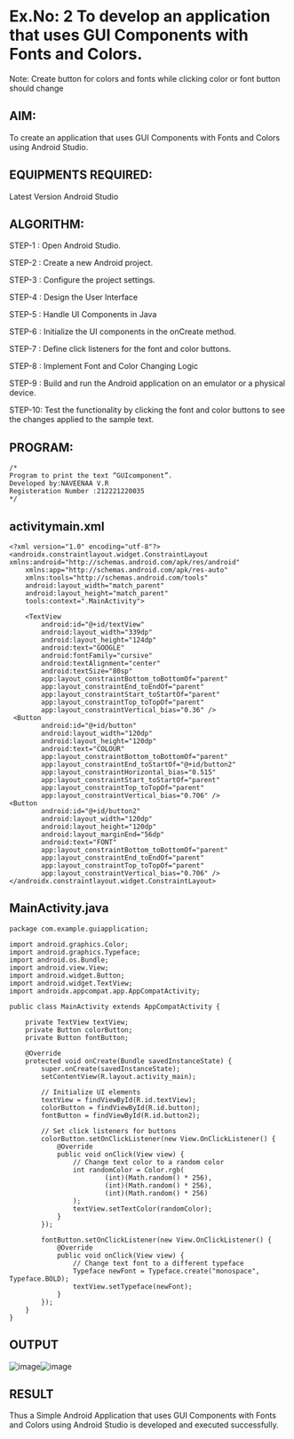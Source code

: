 # Ex.No: 2 To develop an application that uses GUI Components with Fonts and Colors. 
Note: Create button for colors and fonts while clicking color or font button should change 
## AIM:
To create an application that uses GUI Components with Fonts and Colors using Android Studio.
## EQUIPMENTS REQUIRED:
Latest Version Android Studio
## ALGORITHM:
STEP-1 : Open Android Studio.

STEP-2 : Create a new Android project.

STEP-3 : Configure the project settings.

STEP-4 : Design the User Interface

STEP-5 : Handle UI Components in Java

STEP-6 : Initialize the UI components in the onCreate method.

STEP-7 : Define click listeners for the font and color buttons.

STEP-8 : Implement Font and Color Changing Logic

STEP-9 : Build and run the Android application on an emulator or a physical device.

STEP-10: Test the functionality by clicking the font and color buttons to see the changes applied to the sample text.
## PROGRAM:
```
/*
Program to print the text “GUIcomponent”.
Developed by:NAVEENAA V.R
Registeration Number :212221220035
*/
```
## activitymain.xml
```
<?xml version="1.0" encoding="utf-8"?> 
<androidx.constraintlayout.widget.ConstraintLayout 
xmlns:android="http://schemas.android.com/apk/res/android" 
    xmlns:app="http://schemas.android.com/apk/res-auto" 
    xmlns:tools="http://schemas.android.com/tools" 
    android:layout_width="match_parent" 
    android:layout_height="match_parent" 
    tools:context=".MainActivity"> 
 
    <TextView 
        android:id="@+id/textView" 
        android:layout_width="339dp" 
        android:layout_height="124dp" 
        android:text="GOOGLE" 
        android:fontFamily="cursive" 
        android:textAlignment="center" 
        android:textSize="80sp" 
        app:layout_constraintBottom_toBottomOf="parent" 
        app:layout_constraintEnd_toEndOf="parent" 
        app:layout_constraintStart_toStartOf="parent" 
        app:layout_constraintTop_toTopOf="parent" 
        app:layout_constraintVertical_bias="0.36" />
 <Button 
        android:id="@+id/button" 
        android:layout_width="120dp" 
        android:layout_height="120dp" 
        android:text="COLOUR" 
        app:layout_constraintBottom_toBottomOf="parent" 
        app:layout_constraintEnd_toStartOf="@+id/button2" 
        app:layout_constraintHorizontal_bias="0.515" 
        app:layout_constraintStart_toStartOf="parent" 
        app:layout_constraintTop_toTopOf="parent" 
        app:layout_constraintVertical_bias="0.706" />
<Button 
        android:id="@+id/button2" 
        android:layout_width="120dp" 
        android:layout_height="120dp" 
        android:layout_marginEnd="56dp" 
        android:text="FONT" 
        app:layout_constraintBottom_toBottomOf="parent" 
        app:layout_constraintEnd_toEndOf="parent" 
        app:layout_constraintTop_toTopOf="parent" 
        app:layout_constraintVertical_bias="0.706" /> 
</androidx.constraintlayout.widget.ConstraintLayout>
```
## MainActivity.java
```
package com.example.guiapplication; 
 
import android.graphics.Color; 
import android.graphics.Typeface; 
import android.os.Bundle; 
import android.view.View;                                                                                                                               
import android.widget.Button; 
import android.widget.TextView; 
import androidx.appcompat.app.AppCompatActivity; 
 
public class MainActivity extends AppCompatActivity { 
 
    private TextView textView; 
    private Button colorButton; 
    private Button fontButton; 
 
    @Override 
    protected void onCreate(Bundle savedInstanceState) { 
        super.onCreate(savedInstanceState); 
        setContentView(R.layout.activity_main); 
 
        // Initialize UI elements 
        textView = findViewById(R.id.textView); 
        colorButton = findViewById(R.id.button); 
        fontButton = findViewById(R.id.button2); 
 
        // Set click listeners for buttons 
        colorButton.setOnClickListener(new View.OnClickListener() { 
            @Override 
            public void onClick(View view) { 
                // Change text color to a random color 
                int randomColor = Color.rgb( 
                        (int)(Math.random() * 256), 
                        (int)(Math.random() * 256), 
                        (int)(Math.random() * 256) 
                );                         
                textView.setTextColor(randomColor); 
            } 
        }); 
 
        fontButton.setOnClickListener(new View.OnClickListener() { 
            @Override 
            public void onClick(View view) { 
                // Change text font to a different typeface 
                Typeface newFont = Typeface.create("monospace", Typeface.BOLD); 
                textView.setTypeface(newFont); 
            } 
        }); 
    } 
}
```
## OUTPUT
![image](https://github.com/suryacse05/Mobile-Application-Development/assets/131433133/44e8aa09-1d9a-4e07-a1fc-718abf5a789e)![image](https://github.com/suryacse05/Mobile-Application-Development/assets/131433133/5dc1258b-3cb0-434b-ae24-d254ba4570f1)

## RESULT
Thus a Simple Android Application that uses GUI Components with Fonts and Colors using Android Studio is developed and executed successfully.


